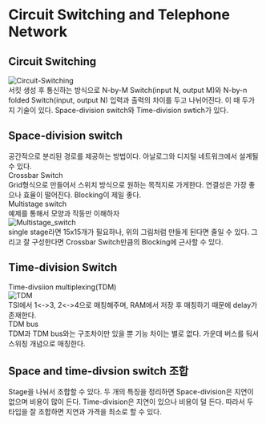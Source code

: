   
 
  

# Circuit Switching and Telephone Network

## Circuit Switching  
![Circuit-Switching](/TIL/images/Data_Communication/Circuit-Switching.JPG)  
서킷 생성 후 통신하는 방식으로 
N-by-M Switch(input N, output M)와 N-by-n folded Switch(input, output N) 입력과 출력의 차이를 두고 나뉘어진다. 이 때 두가지 기술이 있다. Space-division switch와 Time-division swtich가 있다.  

## Space-division switch  
공간적으로 분리된 경로를 제공하는 방법이다. 아날로그와 디지털 네트워크에서 설계될 수 있다.  
Crossbar Switch  
Grid형식으로 만들어서 스위치 방식으로 원하는 목적지로 가게한다. 연결성은 가장 좋으나 효율이 떨어진다. 
Blocking이 제일 좋다.  
Multistage switch  
예제를 통해서 모양과 작동만 이해하자  
![Multistage_switch](/TIL/images/Data_Communication/Multistage_switch.JPG)  
single stage라면 15x15개가 필요하나, 위의 그림처럼 만들게 된다면 줄일 수 있다. 그리고 잘 구성한다면 Crossbar Switch만큼의 Blocking에 근사할 수 있다.  

## Time-division Switch  
Time-divsiion multiplexing(TDM)  
![TDM](/TIL/images/Data_Communication/TDM.JPG)  
TSI에서 1<->3, 2<->4으로 매칭해주며, RAM에서 저장 후 매칭하기 때문에 delay가 존재한다.  
TDM bus  
TDM과 TDM bus와는 구조차이만 있을 뿐 기능 차이는 별로 없다. 가운데 버스를 둬서 스위칭 개념으로 매칭한다.  

## Space and time-divsion switch 조합  
Stage을 나눠서 조합할 수 있다. 두 개의 특징을 정리하면 Space-division은 지연이 없으며 비용이 많이 든다. Time-division은 지연이 있으나 비용이 덜 든다. 따라서 두 타입을 잘 조합하면 지연과 가격을 최소로 할 수 있다.  